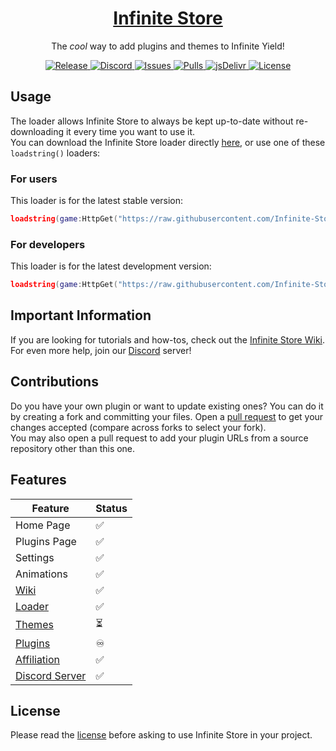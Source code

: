 <meta name="description" content="based">
<meta property="og:url" content="https://infinite.sex">
<meta property="og:type" content="website">
<meta property="og:title" content="Infinite Store">
<meta property="og:description" content="based">
<meta property="og:image" content="https://raw.githubusercontent.com/Infinite-Store/Infinite-Store/main/assets/banner.png">
<meta name="twitter:card" content="summary_large_image">
<meta property="twitter:domain" content="infinite.sex">
<meta property="twitter:url" content="https://infinite.sex">
<meta name="twitter:title" content="Infinite Store">
<meta name="twitter:description" content="based">
<meta name="twitter:image" content="https://raw.githubusercontent.com/Infinite-Store/Infinite-Store/main/assets/banner.png">

<meta name="color-scheme" content="dark light"/>

<head>
	<link rel="icon" type="image/x-icon" href="favicon.ico">
</head>

<h1 align="center">
	<a href="https://git.infinite.sex">
		Infinite Store
	</a>
</h1>

<p align="center">
	The <em>cool</em> way to add plugins and themes to Infinite Yield!
</p>

<p align="center">
	<a href="https://git.infinite.sex/Infinite-Store/releases/latest">
		<img alt="Release" src="https://img.shields.io/github/release-date-pre/Infinite-Store/Infinite-Store?label=latest%20release&style=flat-square">
	</a>
	<a href="https://discord.infinite.sex">
		<img alt="Discord" src="https://img.shields.io/discord/897257702126936075?color=%235865F2&logo=discord&logoColor=%23DCDDDE&style=flat-square">
	</a>
	<a href="https://git.infinite.sex/Infinite-Store/issues">
		<img alt="Issues" src="https://img.shields.io/github/issues/Infinite-Store/Infinite-Store?color=0088ff&style=flat-square"/>
	</a>
	<a href="https://git.infinite.sex/Infinite-Store/pulls">
		<img alt="Pulls" src="https://img.shields.io/github/issues-pr/Infinite-Store/Infinite-Store?color=0088ff&style=flat-square"/>
	</a>
	<a href="https://www.jsdelivr.com/package/gh/Infinite-Store/Infinite-Store">
		<img alt="jsDelivr" src="https://data.jsdelivr.com/v1/package/gh/Infinite-Store/Infinite-Store/badge"/>
	</a>
	<a href="./LICENSE.md">
		<img alt="License" src="https://img.shields.io/badge/license-ISL--1.0.2-red?style=flat-square"/>
	</a>
</p>

## Usage

The loader allows Infinite Store to always be kept up-to-date without re-downloading it every time you want to use it.\
You can download the Infinite Store loader directly [here](https://github.com/Infinite-Store/Infinite-Store/releases/latest/download/is.luau), or use one of these `loadstring()` loaders:

### For users

This loader is for the latest stable version:

```lua
loadstring(game:HttpGet("https://raw.githubusercontent.com/Infinite-Store/Infinite-Store/main/main.lua"))()
```

### For developers

This loader is for the latest development version:

```lua
loadstring(game:HttpGet("https://raw.githubusercontent.com/Infinite-Store/Infinite-Store/main/main.lua"))()
```

## Important Information

If you are looking for tutorials and how-tos, check out the [Infinite Store Wiki](https://git.infinite.sex/Infinite-Store/wiki).\
For even more help, join our [Discord](https://discord.gg/dubhsUGcZe) server!

## Contributions

Do you have your own plugin or want to update existing ones? You can do it by creating a fork and committing your files. Open a [pull request](https://github.com/Infinite-Store/Infinite-Store/compare) to get your changes accepted (compare across forks to select your fork).\
You may also open a pull request to add your plugin URLs from a source repository other than this one.

## Features

| Feature                                                                                  | Status |
| ---------------------------------------------------------------------------------------- | ------ |
| Home Page                                                                                | ✅      |
| Plugins Page                                                                             | ✅      |
| Settings                                                                                 | ✅      |
| Animations                                                                               | ✅      |
| [Wiki](https://git.infinite.sex/Infinite-Store/wiki)                                     | ✅      |
| [Loader](https://git.infinite.sex/Infinite-Store/wiki/Usage)                             | ✅      |
| [Themes](https://git.infinite.sex/Nightly-Store)                                         | ⏳      |
| [Plugins](plugins)                                                                       | ♾      |
| [Affiliation](https://discord.gg/78ZuWSq)                                                | ✅      |
| [Discord Server](https://discord.gg/dubhsUGcZe)                                          | ✅      |

## License

Please read the [license](https://git.infinite.sex/Infinite-Store/blob/main/LICENSE.md) before asking to use Infinite Store in your project.
